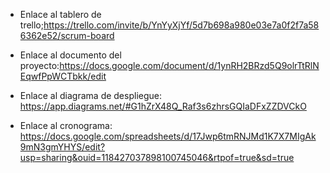 - Enlace al tablero de trello;https://trello.com/invite/b/YnYyXjYf/5d7b698a980e03e7a0f2f7a586362e52/scrum-board

- Enlace al documento del proyecto:https://docs.google.com/document/d/1ynRH2BRzd5Q9olrTtRlNEqwfPpWCTbkk/edit

- Enlace al diagrama de despliegue: https://app.diagrams.net/#G1hZrX48Q_Raf3s6zhrsGQIaDFxZZDVCkO

- Enlace al cronograma: https://docs.google.com/spreadsheets/d/17Jwp6tmRNJMd1K7X7MIgAk9mN3gmYHYS/edit?usp=sharing&ouid=118427037898100745046&rtpof=true&sd=true
